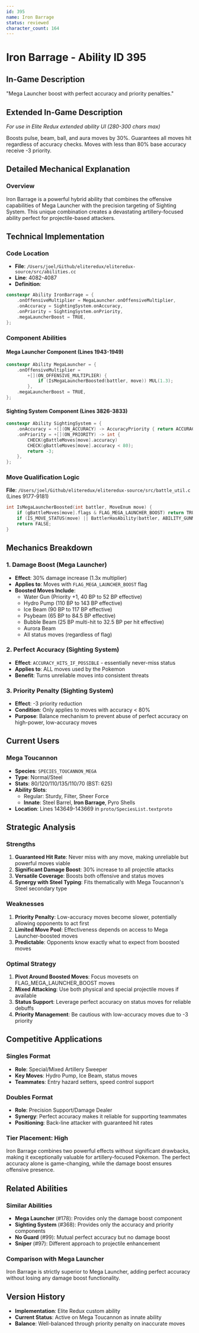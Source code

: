 ```yaml
---
id: 395
name: Iron Barrage
status: reviewed
character_count: 164
---
```


# Iron Barrage - Ability ID 395

## In-Game Description
"Mega Launcher boost with perfect accuracy and priority penalties."

## Extended In-Game Description
*For use in Elite Redux extended ability UI (280-300 chars max)*

Boosts pulse, beam, ball, and aura moves by 30%. Guarantees all moves hit regardless of accuracy checks. Moves with less than 80% base accuracy receive -3 priority.

## Detailed Mechanical Explanation

### Overview
Iron Barrage is a powerful hybrid ability that combines the offensive capabilities of Mega Launcher with the precision targeting of Sighting System. This unique combination creates a devastating artillery-focused ability perfect for projectile-based attackers.

## Technical Implementation

### Code Location
- **File**: `/Users/joel/Github/eliteredux/eliteredux-source/src/abilities.cc`
- **Line**: 4082-4087
- **Definition**: 
```cpp
constexpr Ability IronBarrage = {
    .onOffensiveMultiplier = MegaLauncher.onOffensiveMultiplier,
    .onAccuracy = SightingSystem.onAccuracy,
    .onPriority = SightingSystem.onPriority,
    .megaLauncherBoost = TRUE,
};
```

### Component Abilities

#### Mega Launcher Component (Lines 1943-1949)
```cpp
constexpr Ability MegaLauncher = {
    .onOffensiveMultiplier =
        +[](ON_OFFENSIVE_MULTIPLIER) {
            if (IsMegaLauncherBoosted(battler, move)) MUL(1.3);
        },
    .megaLauncherBoost = TRUE,
};
```

#### Sighting System Component (Lines 3826-3833)
```cpp
constexpr Ability SightingSystem = {
    .onAccuracy = +[](ON_ACCURACY) -> AccuracyPriority { return ACCURACY_HITS_IF_POSSIBLE; },
    .onPriority = +[](ON_PRIORITY) -> int {
        CHECK(gBattleMoves[move].accuracy)
        CHECK(gBattleMoves[move].accuracy < 80);
        return -3;
    },
};
```

### Move Qualification Logic
**File**: `/Users/joel/Github/eliteredux/eliteredux-source/src/battle_util.c` (Lines 9177-9181)
```c
int IsMegaLauncherBoosted(int battler, MoveEnum move) {
    if (gBattleMoves[move].flags & FLAG_MEGA_LAUNCHER_BOOST) return TRUE;
    if (IS_MOVE_STATUS(move) || BattlerHasAbility(battler, ABILITY_GUNMAN, FALSE)) return TRUE;
    return FALSE;
}
```

## Mechanics Breakdown

### 1. Damage Boost (Mega Launcher)
- **Effect**: 30% damage increase (1.3x multiplier)
- **Applies to**: Moves with `FLAG_MEGA_LAUNCHER_BOOST` flag
- **Boosted Moves Include**:
  - Water Gun (Priority +1, 40 BP to 52 BP effective)
  - Hydro Pump (110 BP to 143 BP effective)
  - Ice Beam (90 BP to 117 BP effective)
  - Psybeam (65 BP to 84.5 BP effective)
  - Bubble Beam (25 BP multi-hit to 32.5 BP per hit effective)
  - Aurora Beam
  - All status moves (regardless of flag)

### 2. Perfect Accuracy (Sighting System)
- **Effect**: `ACCURACY_HITS_IF_POSSIBLE` - essentially never-miss status
- **Applies to**: ALL moves used by the Pokemon
- **Benefit**: Turns unreliable moves into consistent threats

### 3. Priority Penalty (Sighting System)
- **Effect**: -3 priority reduction
- **Condition**: Only applies to moves with accuracy < 80%
- **Purpose**: Balance mechanism to prevent abuse of perfect accuracy on high-power, low-accuracy moves

## Current Users

### Mega Toucannon
- **Species**: `SPECIES_TOUCANNON_MEGA`
- **Type**: Normal/Steel
- **Stats**: 80/120/110/135/110/70 (BST: 625)
- **Ability Slots**: 
  - Regular: Sturdy, Filter, Sheer Force
  - **Innate**: Steel Barrel, **Iron Barrage**, Pyro Shells
- **Location**: Lines 143649-143669 in `proto/SpeciesList.textproto`

## Strategic Analysis

### Strengths
1. **Guaranteed Hit Rate**: Never miss with any move, making unreliable but powerful moves viable
2. **Significant Damage Boost**: 30% increase to all projectile attacks
3. **Versatile Coverage**: Boosts both offensive and status moves
4. **Synergy with Steel Typing**: Fits thematically with Mega Toucannon's Steel secondary type

### Weaknesses
1. **Priority Penalty**: Low-accuracy moves become slower, potentially allowing opponents to act first
2. **Limited Move Pool**: Effectiveness depends on access to Mega Launcher-boosted moves
3. **Predictable**: Opponents know exactly what to expect from boosted moves

### Optimal Strategy
1. **Pivot Around Boosted Moves**: Focus movesets on FLAG_MEGA_LAUNCHER_BOOST moves
2. **Mixed Attacking**: Use both physical and special projectile moves if available
3. **Status Support**: Leverage perfect accuracy on status moves for reliable debuffs
4. **Priority Management**: Be cautious with low-accuracy moves due to -3 priority

## Competitive Applications

### Singles Format
- **Role**: Special/Mixed Artillery Sweeper
- **Key Moves**: Hydro Pump, Ice Beam, status moves
- **Teammates**: Entry hazard setters, speed control support

### Doubles Format
- **Role**: Precision Support/Damage Dealer
- **Synergy**: Perfect accuracy makes it reliable for supporting teammates
- **Positioning**: Back-line attacker with guaranteed hit rates

### Tier Placement: High
Iron Barrage combines two powerful effects without significant drawbacks, making it exceptionally valuable for artillery-focused Pokemon. The perfect accuracy alone is game-changing, while the damage boost ensures offensive presence.

## Related Abilities

### Similar Abilities
- **Mega Launcher** (#178): Provides only the damage boost component
- **Sighting System** (#368): Provides only the accuracy and priority components
- **No Guard** (#99): Mutual perfect accuracy but no damage boost
- **Sniper** (#97): Different approach to projectile enhancement

### Comparison with Mega Launcher
Iron Barrage is strictly superior to Mega Launcher, adding perfect accuracy without losing any damage boost functionality.


## Version History
- **Implementation**: Elite Redux custom ability
- **Current Status**: Active on Mega Toucannon as innate ability
- **Balance**: Well-balanced through priority penalty on inaccurate moves